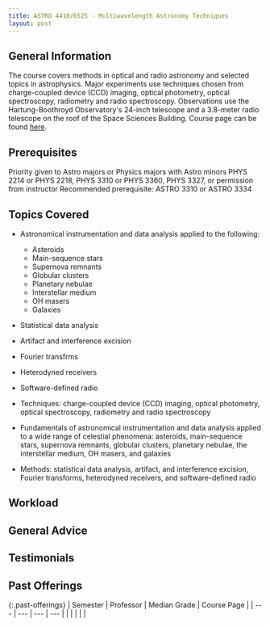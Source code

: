 ```yaml
---
title: ASTRO 4410/6525 - Multiwavelength Astronomy Techniques
layout: post
---
```


<link rel="stylesheet" href="/main.css">

## General Information

The course covers methods in optical and radio astronomy and selected topics in astrophysics. 
Major experiments use techniques chosen from charge-coupled device (CCD) imaging, optical photometry, 
optical spectroscopy, radiometry and radio spectroscopy. Observations use the Hartung-Boothroyd Observatory's 
24-inch telescope and a 3.8-meter radio telescope on the roof of the Space Sciences Building. Course page can be found [here](https://topics.sirtf.com/Astro4410/CourseHandouts).

## Prerequisites

Priority given to Astro majors or Physics majors with Astro minors
PHYS 2214 or PHYS 2218, PHYS 3310 or PHYS 3360, PHYS 3327, or permission from instructor
Recommended prerequisite: ASTRO 3310 or ASTRO 3334

## Topics Covered

  - Astronomical instrumentation and data analysis applied to the following:
      - Asteroids
      - Main-sequence stars
      - Supernova remnants
      - Globular clusters
      - Planetary nebulae
      - Interstellar medium
      - OH masers
      - Galaxies
  - Statistical data analysis
  - Artifact and interference excision
  - Fourier transfrms
  - Heterodyned receivers
  - Software-defined radio

  - Techniques: charge-coupled device (CCD) imaging, optical photometry, optical spectroscopy, radiometry and radio spectroscopy
  - Fundamentals of astronomical instrumentation and data analysis applied to a wide range of celestial phenomena:
    asteroids, main-sequence stars, supernova remnants, globular clusters, planetary nebulae, the interstellar medium, OH masers, and galaxies
  - Methods: statistical data analysis, artifact, and interference excision, Fourier transforms, heterodyned receivers, and software-defined radio
  
## Workload


## General Advice

  
## Testimonials


## Past Offerings

{:.past-offerings}
| Semester | Professor | Median Grade | Course Page |
| --- | --- | --- | --- |
|  |  |  |  |
